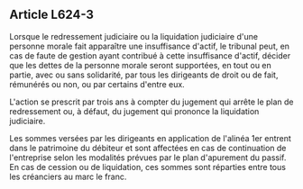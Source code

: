 Article L624-3
----
Lorsque le redressement judiciaire ou la liquidation judiciaire d'une personne
morale fait apparaître une insuffisance d'actif, le tribunal peut, en cas de
faute de gestion ayant contribué à cette insuffisance d'actif, décider que les
dettes de la personne morale seront supportées, en tout ou en partie, avec ou
sans solidarité, par tous les dirigeants de droit ou de fait, rémunérés ou non,
ou par certains d'entre eux.

L'action se prescrit par trois ans à compter du jugement qui arrête le plan de
redressement ou, à défaut, du jugement qui prononce la liquidation judiciaire.

Les sommes versées par les dirigeants en application de l'alinéa 1er entrent
dans le patrimoine du débiteur et sont affectées en cas de continuation de
l'entreprise selon les modalités prévues par le plan d'apurement du passif. En
cas de cession ou de liquidation, ces sommes sont réparties entre tous les
créanciers au marc le franc.
